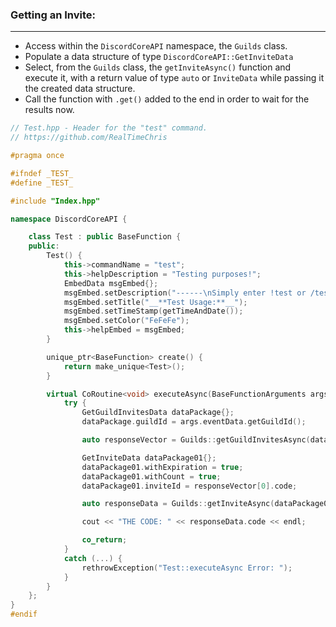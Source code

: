 ### **Getting an Invite:**
---
- Access within the `DiscordCoreAPI` namespace, the `Guilds` class.
- Populate a data structure of type `DiscordCoreAPI::GetInviteData`
- Select, from the `Guilds` class, the `getInviteAsync()` function and execute it, with a return value of type `auto` or `InviteData` while passing it the created data structure.
- Call the function with `.get()` added to the end in order to wait for the results now.

```cpp
// Test.hpp - Header for the "test" command.
// https://github.com/RealTimeChris

#pragma once

#ifndef _TEST_
#define _TEST_

#include "Index.hpp"

namespace DiscordCoreAPI {

	class Test : public BaseFunction {
	public:
		Test() {
			this->commandName = "test";
			this->helpDescription = "Testing purposes!";
			EmbedData msgEmbed{};
			msgEmbed.setDescription("------\nSimply enter !test or /test!\n------");
			msgEmbed.setTitle("__**Test Usage:**__");
			msgEmbed.setTimeStamp(getTimeAndDate());
			msgEmbed.setColor("FeFeFe");
			this->helpEmbed = msgEmbed;
		}

		unique_ptr<BaseFunction> create() {
			return make_unique<Test>();
		}

		virtual CoRoutine<void> executeAsync(BaseFunctionArguments args) {
			try {
				GetGuildInvitesData dataPackage{};
				dataPackage.guildId = args.eventData.getGuildId();

				auto responseVector = Guilds::getGuildInvitesAsync(dataPackage).get();

				GetInviteData dataPackage01{};
				dataPackage01.withExpiration = true;
				dataPackage01.withCount = true;
				dataPackage01.inviteId = responseVector[0].code;

				auto responseData = Guilds::getInviteAsync(dataPackage01).get();

				cout << "THE CODE: " << responseData.code << endl;

				co_return;
			}
			catch (...) {
				rethrowException("Test::executeAsync Error: ");
			}
		}
	};
}
#endif
```
